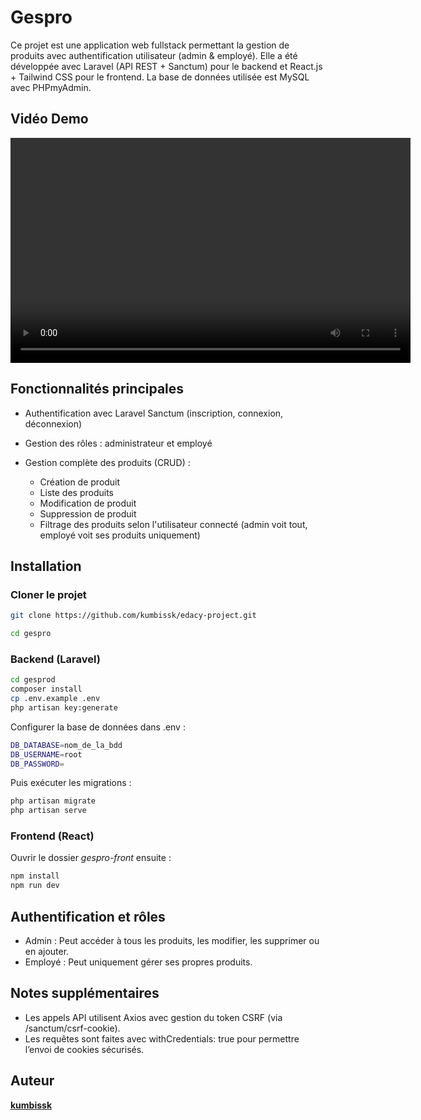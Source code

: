 # Gespro

Ce projet est une application web fullstack permettant la gestion de produits avec authentification utilisateur (admin & employé). Elle a été développée avec Laravel (API REST + Sanctum) pour le backend et React.js + Tailwind CSS pour le frontend. La base de données utilisée est MySQL avec PHPmyAdmin.

## Vidéo Demo

<video width="640" height="360" controls>
  <source src="video/VideoDemoEdacy.mp4" type="video/mp4">
  Your browser does not support the video tag.
</video>

## Fonctionnalités principales

- Authentification avec Laravel Sanctum (inscription, connexion, déconnexion)
- Gestion des rôles : administrateur et employé
- Gestion complète des produits (CRUD) :

  - Création de produit
  - Liste des produits
  - Modification de produit
  - Suppression de produit
  - Filtrage des produits selon l'utilisateur connecté (admin voit tout, employé voit ses produits uniquement)


## Installation

### Cloner le projet

```bash
git clone https://github.com/kumbissk/edacy-project.git
```

```bash
cd gespro
```

### Backend (Laravel)

```bash
cd gesprod
composer install
cp .env.example .env
php artisan key:generate
```

Configurer la base de données dans .env :

```bash
DB_DATABASE=nom_de_la_bdd
DB_USERNAME=root
DB_PASSWORD=
```

Puis exécuter les migrations :

```bash
php artisan migrate
php artisan serve
```

### Frontend (React)

Ouvrir le dossier _gespro-front_ ensuite :

```bash
npm install
npm run dev
```

## Authentification et rôles

- Admin : Peut accéder à tous les produits, les modifier, les supprimer ou en ajouter.
- Employé : Peut uniquement gérer ses propres produits.

## Notes supplémentaires

- Les appels API utilisent Axios avec gestion du token CSRF (via /sanctum/csrf-cookie).
- Les requêtes sont faites avec withCredentials: true pour permettre l’envoi de cookies sécurisés.

## Auteur

**[kumbissk](https://github.com/kumbissk)**

